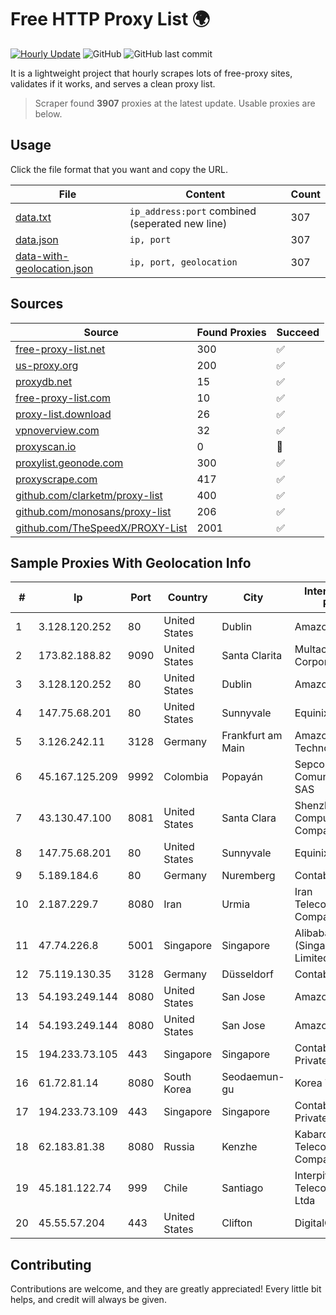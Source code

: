 
# Free HTTP Proxy List 🌍

[![Hourly Update](https://github.com/mertguvencli/http-proxy-list/actions/workflows/main.yml/badge.svg?branch=main)](https://github.com/mertguvencli/http-proxy-list/actions/workflows/main.yml)
![GitHub](https://img.shields.io/github/license/mertguvencli/http-proxy-list)
![GitHub last commit](https://img.shields.io/github/last-commit/mertguvencli/http-proxy-list)

It is a lightweight project that hourly scrapes lots of free-proxy sites, validates if it works, and serves a clean proxy list.


> Scraper found **3907** proxies at the latest update. Usable proxies are below.

## Usage

Click the file format that you want and copy the URL.


|File|Content|Count|
|----|-------|-----|
|[data.txt](https://raw.githubusercontent.com/mertguvencli/http-proxy-list/main/proxy-list/data.txt)|`ip_address:port` combined (seperated new line)|307|
|[data.json](https://raw.githubusercontent.com/mertguvencli/http-proxy-list/main/proxy-list/data.json)|`ip, port`|307|
|[data-with-geolocation.json](https://raw.githubusercontent.com/mertguvencli/http-proxy-list/main/proxy-list/data-with-geolocation.json)|`ip, port, geolocation`|307|

## Sources

|Source|Found Proxies|Succeed|
|------|-------------|-------|
|[free-proxy-list.net](https://free-proxy-list.net)|300|✅|
|[us-proxy.org](https://www.us-proxy.org)|200|✅|
|[proxydb.net](http://proxydb.net)|15|✅|
|[free-proxy-list.com](https://free-proxy-list.com/?page=&port=&type%5B%5D=http&type%5B%5D=https&up_time=0&search=Search)|10|✅|
|[proxy-list.download](https://www.proxy-list.download/HTTP)|26|✅|
|[vpnoverview.com](https://vpnoverview.com/privacy/anonymous-browsing/free-proxy-servers)|32|✅|
|[proxyscan.io](https://www.proxyscan.io)|0|🚫|
|[proxylist.geonode.com](https://proxylist.geonode.com/api/proxy-list?limit=300&page=1&sort_by=lastChecked&sort_type=desc&protocols=http,https)|300|✅|
|[proxyscrape.com](https://api.proxyscrape.com/v2/?request=displayproxies&protocol=http&timeout=10000&country=all&ssl=all&anonymity=all)|417|✅|
|[github.com/clarketm/proxy-list](https://raw.githubusercontent.com/clarketm/proxy-list/master/proxy-list-raw.txt)|400|✅|
|[github.com/monosans/proxy-list](https://raw.githubusercontent.com/monosans/proxy-list/main/proxies/http.txt)|206|✅|
|[github.com/TheSpeedX/PROXY-List](https://raw.githubusercontent.com/TheSpeedX/PROXY-List/master/http.txt)|2001|✅|


## Sample Proxies With Geolocation Info

|#|Ip|Port|Country|City|Internet Service Provider|
|-|--|----|-------|----|-------------------------|
|1|3.128.120.252|80|United States|Dublin|Amazon.com, Inc.|
|2|173.82.188.82|9090|United States|Santa Clarita|Multacom Corporation|
|3|3.128.120.252|80|United States|Dublin|Amazon.com, Inc.|
|4|147.75.68.201|80|United States|Sunnyvale|Equinix Services|
|5|3.126.242.11|3128|Germany|Frankfurt am Main|Amazon Technologies Inc.|
|6|45.167.125.209|9992|Colombia|Popayán|Sepcom Comunicaciones SAS|
|7|43.130.47.100|8081|United States|Santa Clara|Shenzhen Tencent Computer Systems Company Limited|
|8|147.75.68.201|80|United States|Sunnyvale|Equinix Services|
|9|5.189.184.6|80|Germany|Nuremberg|Contabo GmbH|
|10|2.187.229.7|8080|Iran|Urmia|Iran Telecommunication Company PJS|
|11|47.74.226.8|5001|Singapore|Singapore|Alibaba Cloud (Singapore) Private Limited|
|12|75.119.130.35|3128|Germany|Düsseldorf|Contabo GmbH|
|13|54.193.249.144|8080|United States|San Jose|Amazon.com, Inc.|
|14|54.193.249.144|8080|United States|San Jose|Amazon.com, Inc.|
|15|194.233.73.105|443|Singapore|Singapore|Contabo Asia Private Limited|
|16|61.72.81.14|8080|South Korea|Seodaemun-gu|Korea Telecom|
|17|194.233.73.109|443|Singapore|Singapore|Contabo Asia Private Limited|
|18|62.183.81.38|8080|Russia|Kenzhe|Kabardian-Balkar Telecommunications Company|
|19|45.181.122.74|999|Chile|Santiago|Interpit Telecomunicaciones Ltda|
|20|45.55.57.204|443|United States|Clifton|DigitalOcean, LLC|



## Contributing

Contributions are welcome, and they are greatly appreciated! Every
little bit helps, and credit will always be given.

